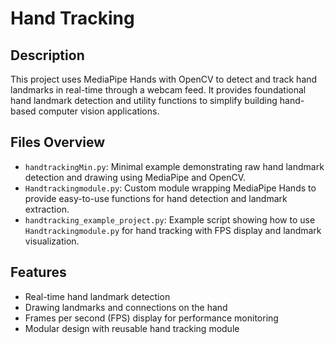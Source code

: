 # Hand Tracking

## Description
This project uses MediaPipe Hands with OpenCV to detect and track hand landmarks in real-time through a webcam feed. It provides foundational hand landmark detection and utility functions to simplify building hand-based computer vision applications.

## Files Overview
- `handtrackingMin.py`: Minimal example demonstrating raw hand landmark detection and drawing using MediaPipe and OpenCV.
- `Handtrackingmodule.py`: Custom module wrapping MediaPipe Hands to provide easy-to-use functions for hand detection and landmark extraction.
- `handtracking_example_project.py`: Example script showing how to use `Handtrackingmodule.py` for hand tracking with FPS display and landmark visualization.

## Features
- Real-time hand landmark detection
- Drawing landmarks and connections on the hand
- Frames per second (FPS) display for performance monitoring
- Modular design with reusable hand tracking module
